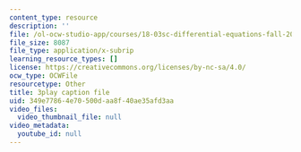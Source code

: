 ```yaml
---
content_type: resource
description: ''
file: /ol-ocw-studio-app/courses/18-03sc-differential-equations-fall-2011/349e77864e70500daa8f40ae35afd3aa_Wz1d0rHn_fU.vtt
file_size: 8087
file_type: application/x-subrip
learning_resource_types: []
license: https://creativecommons.org/licenses/by-nc-sa/4.0/
ocw_type: OCWFile
resourcetype: Other
title: 3play caption file
uid: 349e7786-4e70-500d-aa8f-40ae35afd3aa
video_files:
  video_thumbnail_file: null
video_metadata:
  youtube_id: null
---
```

